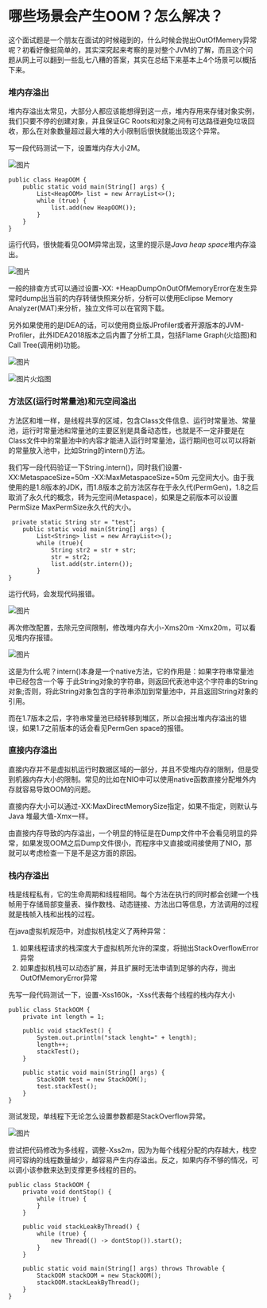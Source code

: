 # 哪些场景会产生OOM？怎么解决？

这个面试题是一个朋友在面试的时候碰到的，什么时候会抛出OutOfMemery异常呢？初看好像挺简单的，其实深究起来考察的是对整个JVM的了解，而且这个问题从网上可以翻到一些乱七八糟的答案，其实在总结下来基本上4个场景可以概括下来。



### 堆内存溢出

堆内存溢出太常见，大部分人都应该能想得到这一点，堆内存用来存储对象实例，我们只要不停的创建对象，并且保证GC Roots和对象之间有可达路径避免垃圾回收，那么在对象数量超过最大堆的大小限制后很快就能出现这个异常。

写一段代码测试一下，设置堆内存大小2M。

![图片](https://mmbiz.qpic.cn/mmbiz_jpg/ibBMVuDfkZUnhSwX86MIv3De7TibtlcepRJvibibGh3h8ehACmj3LBRXK3354iaUAovy1uyY7PAPMmIUlPloVribpFGw/640?wx_fmt=jpeg&tp=webp&wxfrom=5&wx_lazy=1&wx_co=1)

```
public class HeapOOM {
    public static void main(String[] args) {
        List<HeapOOM> list = new ArrayList<>();
        while (true) {
            list.add(new HeapOOM());
        }
    }
}
```

运行代码，很快能看见OOM异常出现，这里的提示是*Java heap space*堆内存溢出。

![图片](https://mmbiz.qpic.cn/mmbiz_jpg/ibBMVuDfkZUnhSwX86MIv3De7TibtlcepRCUsiaUicNx6IOqzogr2LHvYdrLTVbDjbmujXouezFksHvwIcA0KYZRqg/640?wx_fmt=jpeg&tp=webp&wxfrom=5&wx_lazy=1&wx_co=1)

一般的排查方式可以通过设置-XX: +HeapDumpOnOutOfMemoryError在发生异常时dump出当前的内存转储快照来分析，分析可以使用Eclipse Memory Analyzer(MAT)来分析，独立文件可以在官网下载。

另外如果使用的是IDEA的话，可以使用商业版JProfiler或者开源版本的JVM-Profiler，此外IDEA2018版本之后内置了分析工具，包括Flame Graph(火焰图)和Call Tree(调用树)功能。

![图片](https://mmbiz.qpic.cn/mmbiz_jpg/ibBMVuDfkZUnhSwX86MIv3De7TibtlcepR8YiarUWmag8ECmR8PgIL2eHt5XZ0QJicpjEic3v13p3ZA0HE1fQ1ZCB8A/640?wx_fmt=jpeg&tp=webp&wxfrom=5&wx_lazy=1&wx_co=1)

![图片](https://mmbiz.qpic.cn/mmbiz_jpg/ibBMVuDfkZUnhSwX86MIv3De7TibtlcepRl8SDyp4jcRFiaCjiaH7lgibqnUKlJz5hFvVu3Z6WxRswl6syHScdwibgxA/640?wx_fmt=jpeg&tp=webp&wxfrom=5&wx_lazy=1&wx_co=1)火焰图

### 方法区(运行时常量池)和元空间溢出

方法区和堆一样，是线程共享的区域，包含Class文件信息、运行时常量池、常量池，运行时常量池和常量池的主要区别是具备动态性，也就是不一定非要是在Class文件中的常量池中的内容才能进入运行时常量池，运行期间也可以可以将新的常量放入池中，比如String的intern()方法。

我们写一段代码验证一下String.intern()，同时我们设置-XX:MetaspaceSize=50m -XX:MaxMetaspaceSize=50m 元空间大小。由于我使用的是1.8版本的JDK，而1.8版本之前方法区存在于永久代(PermGen)，1.8之后取消了永久代的概念，转为元空间(Metaspace)，如果是之前版本可以设置PermSize MaxPermSize永久代的大小。

```
 private static String str = "test";
    public static void main(String[] args) {
        List<String> list = new ArrayList<>();
        while (true){
            String str2 = str + str;
            str = str2;
            list.add(str.intern());
        }
}
```

运行代码，会发现代码报错。

![图片](https://mmbiz.qpic.cn/mmbiz_jpg/ibBMVuDfkZUnhSwX86MIv3De7TibtlcepRUWN7iaEXfribwWoy0yGcm14l69gfCw2L3ZT7wiaHAk88SQOKQuhtEticqg/640?wx_fmt=jpeg&tp=webp&wxfrom=5&wx_lazy=1&wx_co=1)

再次修改配置，去除元空间限制，修改堆内存大小-Xms20m -Xmx20m，可以看见堆内存报错。

![图片](https://mmbiz.qpic.cn/mmbiz_jpg/ibBMVuDfkZUnhSwX86MIv3De7TibtlcepR3KHTFYOj2KIuqenht8tMU4cPlEeq59ZfPN8BU9PDzYlPkKW69F2C0A/640?wx_fmt=jpeg&tp=webp&wxfrom=5&wx_lazy=1&wx_co=1)

这是为什么呢？intern()本身是一个native方法，它的作用是：如果字符串常量池中已经包含一个等 于此String对象的字符串，则返回代表池中这个字符串的String对象;否则，将此String对象包含的字符串添加到常量池中，并且返回String对象的引用。

而在1.7版本之后，字符串常量池已经转移到堆区，所以会报出堆内存溢出的错误，如果1.7之前版本的话会看见PermGen space的报错。

### 直接内存溢出

直接内存并不是虚拟机运行时数据区域的一部分，并且不受堆内存的限制，但是受到机器内存大小的限制。常见的比如在NIO中可以使用native函数直接分配堆外内存就容易导致OOM的问题。

直接内存大小可以通过-XX:MaxDirectMemorySize指定，如果不指定，则默认与Java 堆最大值-Xmx一样。

由直接内存导致的内存溢出，一个明显的特征是在Dump文件中不会看见明显的异常，如果发现OOM之后Dump文件很小，而程序中又直接或间接使用了NIO，那就可以考虑检查一下是不是这方面的原因。

### 栈内存溢出

栈是线程私有，它的生命周期和线程相同。每个方法在执行的同时都会创建一个栈帧用于存储局部变量表、操作数栈、动态链接、方法出口等信息，方法调用的过程就是栈帧入栈和出栈的过程。

在java虚拟机规范中，对虚拟机栈定义了两种异常：

1. 如果线程请求的栈深度大于虚拟机所允许的深度，将抛出StackOverflowError异常
2. 如果虚拟机栈可以动态扩展，并且扩展时无法申请到足够的内存，抛出OutOfMemoryError异常

先写一段代码测试一下，设置-Xss160k，-Xss代表每个线程的栈内存大小

```
public class StackOOM {
    private int length = 1;

    public void stackTest() {
        System.out.println("stack lenght=" + length);
        length++;
        stackTest();
    }

    public static void main(String[] args) {
        StackOOM test = new StackOOM();
        test.stackTest();
    }
}
```

测试发现，单线程下无论怎么设置参数都是StackOverflow异常。

![图片](https://mmbiz.qpic.cn/mmbiz_jpg/ibBMVuDfkZUnhSwX86MIv3De7TibtlcepRPLrPkrWwhEWzsyjtD1O1VFsP4jqxGYkmv1Azx9gsBNeic6LLp1joPWw/640?wx_fmt=jpeg&tp=webp&wxfrom=5&wx_lazy=1&wx_co=1)

尝试把代码修改为多线程，调整-Xss2m，因为为每个线程分配的内存越大，栈空间可容纳的线程数量越少，越容易产生内存溢出。反之，如果内存不够的情况，可以调小该参数来达到支撑更多线程的目的。

```
public class StackOOM {
    private void dontStop() {
        while (true) {
        }
    }

    public void stackLeakByThread() {
        while (true) {
            new Thread(() -> dontStop()).start();
        }
    }

    public static void main(String[] args) throws Throwable {
        StackOOM stackOOM = new StackOOM();
        stackOOM.stackLeakByThread();
    }
}
```